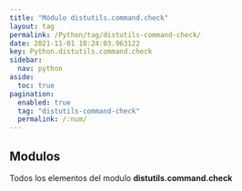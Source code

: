 ```yaml
---
title: "Módulo distutils.command.check"
layout: tag
permalink: /Python/tag/distutils-command-check/
date: 2021-11-01 10:24:03.963122
key: Python.distutils.command.check
sidebar: 
  nav: python
aside: 
  toc: true
pagination: 
  enabled: true
  tag: "distutils-command-check"
  permalink: /:num/
---
```


<h2>Modulos</h2>
Todos los elementos del modulo <strong>distutils.command.check</strong>
